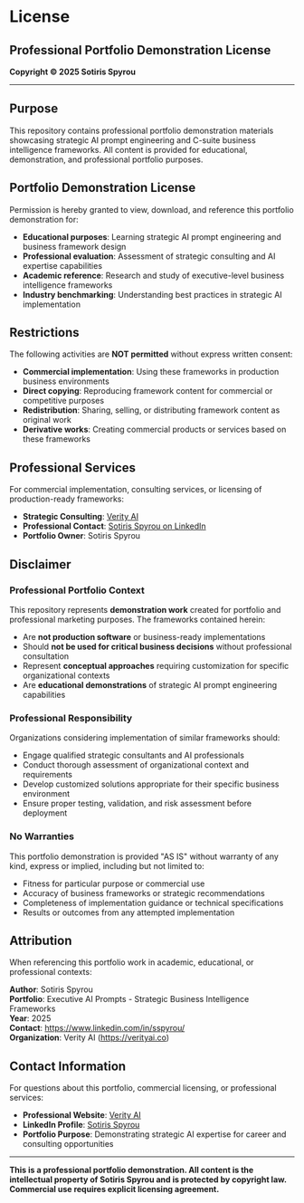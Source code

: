 # License

## Professional Portfolio Demonstration License

**Copyright © 2025 Sotiris Spyrou**

---

## Purpose

This repository contains professional portfolio demonstration materials showcasing strategic AI prompt engineering and C-suite business intelligence frameworks. All content is provided for educational, demonstration, and professional portfolio purposes.

## Portfolio Demonstration License

Permission is hereby granted to view, download, and reference this portfolio demonstration for:

- **Educational purposes**: Learning strategic AI prompt engineering and business framework design
- **Professional evaluation**: Assessment of strategic consulting and AI expertise capabilities
- **Academic reference**: Research and study of executive-level business intelligence frameworks
- **Industry benchmarking**: Understanding best practices in strategic AI implementation

## Restrictions

The following activities are **NOT permitted** without express written consent:

- **Commercial implementation**: Using these frameworks in production business environments
- **Direct copying**: Reproducing framework content for commercial or competitive purposes
- **Redistribution**: Sharing, selling, or distributing framework content as original work
- **Derivative works**: Creating commercial products or services based on these frameworks

## Professional Services

For commercial implementation, consulting services, or licensing of production-ready frameworks:

- **Strategic Consulting**: [Verity AI](https://verityai.co)
- **Professional Contact**: [Sotiris Spyrou on LinkedIn](https://www.linkedin.com/in/sspyrou/)
- **Portfolio Owner**: Sotiris Spyrou

## Disclaimer

### Professional Portfolio Context

This repository represents **demonstration work** created for portfolio and professional marketing purposes. The frameworks contained herein:

- Are **not production software** or business-ready implementations
- Should **not be used for critical business decisions** without professional consultation
- Represent **conceptual approaches** requiring customization for specific organizational contexts
- Are **educational demonstrations** of strategic AI prompt engineering capabilities

### Professional Responsibility

Organizations considering implementation of similar frameworks should:

- Engage qualified strategic consultants and AI professionals
- Conduct thorough assessment of organizational context and requirements
- Develop customized solutions appropriate for their specific business environment
- Ensure proper testing, validation, and risk assessment before deployment

### No Warranties

This portfolio demonstration is provided "AS IS" without warranty of any kind, express or implied, including but not limited to:

- Fitness for particular purpose or commercial use
- Accuracy of business frameworks or strategic recommendations
- Completeness of implementation guidance or technical specifications
- Results or outcomes from any attempted implementation

## Attribution

When referencing this portfolio work in academic, educational, or professional contexts:

**Author**: Sotiris Spyrou  
**Portfolio**: Executive AI Prompts - Strategic Business Intelligence Frameworks  
**Year**: 2025  
**Contact**: https://www.linkedin.com/in/sspyrou/  
**Organization**: Verity AI (https://verityai.co)

## Contact Information

For questions about this portfolio, commercial licensing, or professional services:

- **Professional Website**: [Verity AI](https://verityai.co)
- **LinkedIn Profile**: [Sotiris Spyrou](https://www.linkedin.com/in/sspyrou/)
- **Portfolio Purpose**: Demonstrating strategic AI expertise for career and consulting opportunities

---

**This is a professional portfolio demonstration. All content is the intellectual property of Sotiris Spyrou and is protected by copyright law. Commercial use requires explicit licensing agreement.**